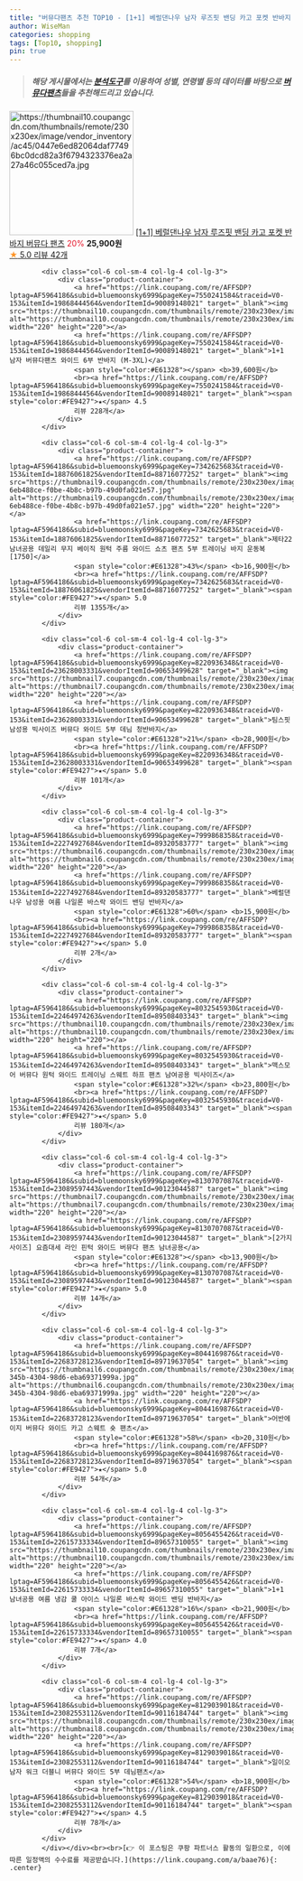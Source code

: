 ```yaml
---
title: "버뮤다팬츠 추천 TOP10 - [1+1] 베럴댄나우 남자 루즈핏 밴딩 카고 포켓 반바지 버뮤다 팬츠"
author: WiseMan
categories: shopping
tags: [Top10, shopping]
pin: true
---
```


> ##### 해당 게시물에서는 [**분석도구**](https://itemscout.io/)를 이용하여 **성별**, **연령별** 등의 데이터를 바탕으로 [**버뮤다팬츠**](https://link.coupang.com/a/baae76)들을 추천해드리고 있습니다.
<div class="container"><div class="row">
            <div class="col-6 col-sm-4 col-lg-4 col-lg-3">
                <div class="product-container">
                    <a href="https://link.coupang.com/re/AFFSDP?lptag=AF5964186&subid=bluemoonsky6999&pageKey=8104081520&traceid=V0-153&itemId=22932992656&vendorItemId=89967349865" target="_blank"><img src="https://thumbnail10.coupangcdn.com/thumbnails/remote/230x230ex/image/vendor_inventory/ac45/0447e6ed82064daf77496bc0dcd82a3f6794323376ea2a27a46c055ced7a.jpg" alt="https://thumbnail10.coupangcdn.com/thumbnails/remote/230x230ex/image/vendor_inventory/ac45/0447e6ed82064daf77496bc0dcd82a3f6794323376ea2a27a46c055ced7a.jpg" width="220" height="220"></a>
                    <a href="https://link.coupang.com/re/AFFSDP?lptag=AF5964186&subid=bluemoonsky6999&pageKey=8104081520&traceid=V0-153&itemId=22932992656&vendorItemId=89967349865" target="_blank">[1+1] 베럴댄나우 남자 루즈핏 밴딩 카고 포켓 반바지 버뮤다 팬츠</a>
                    <span style="color:#E61328">20%</span> <b>25,900원</b>
                    <br><a href="https://link.coupang.com/re/AFFSDP?lptag=AF5964186&subid=bluemoonsky6999&pageKey=8104081520&traceid=V0-153&itemId=22932992656&vendorItemId=89967349865" target="_blank"><span style="color:#FE9427">★</span> 5.0
                    리뷰 42개</a>
                </div>
            </div>
            
            <div class="col-6 col-sm-4 col-lg-4 col-lg-3">
                <div class="product-container">
                    <a href="https://link.coupang.com/re/AFFSDP?lptag=AF5964186&subid=bluemoonsky6999&pageKey=7550241584&traceid=V0-153&itemId=19868444564&vendorItemId=90089148021" target="_blank"><img src="https://thumbnail10.coupangcdn.com/thumbnails/remote/230x230ex/image/vendor_inventory/d978/c6e4bbd9d04634d37d2fb3059925428a62af38a15281d37fba685dcacee8.jpg" alt="https://thumbnail10.coupangcdn.com/thumbnails/remote/230x230ex/image/vendor_inventory/d978/c6e4bbd9d04634d37d2fb3059925428a62af38a15281d37fba685dcacee8.jpg" width="220" height="220"></a>
                    <a href="https://link.coupang.com/re/AFFSDP?lptag=AF5964186&subid=bluemoonsky6999&pageKey=7550241584&traceid=V0-153&itemId=19868444564&vendorItemId=90089148021" target="_blank">1+1 남자 버뮤다팬츠 와이드 6부 반바지 (M-3XL)</a>
                    <span style="color:#E61328"></span> <b>39,600원</b>
                    <br><a href="https://link.coupang.com/re/AFFSDP?lptag=AF5964186&subid=bluemoonsky6999&pageKey=7550241584&traceid=V0-153&itemId=19868444564&vendorItemId=90089148021" target="_blank"><span style="color:#FE9427">★</span> 4.5
                    리뷰 228개</a>
                </div>
            </div>
            
            <div class="col-6 col-sm-4 col-lg-4 col-lg-3">
                <div class="product-container">
                    <a href="https://link.coupang.com/re/AFFSDP?lptag=AF5964186&subid=bluemoonsky6999&pageKey=7342625683&traceid=V0-153&itemId=18876061825&vendorItemId=88716077252" target="_blank"><img src="https://thumbnail9.coupangcdn.com/thumbnails/remote/230x230ex/image/retail/images/388421412337371-6eb488ce-f0be-4b8c-b97b-49d0fa021e57.jpg" alt="https://thumbnail9.coupangcdn.com/thumbnails/remote/230x230ex/image/retail/images/388421412337371-6eb488ce-f0be-4b8c-b97b-49d0fa021e57.jpg" width="220" height="220"></a>
                    <a href="https://link.coupang.com/re/AFFSDP?lptag=AF5964186&subid=bluemoonsky6999&pageKey=7342625683&traceid=V0-153&itemId=18876061825&vendorItemId=88716077252" target="_blank">제타22 남녀공용 데일리 무지 베이직 원턱 주름 와이드 쇼츠 팬츠 5부 트레이닝 바지 운동복 [1750]</a>
                    <span style="color:#E61328">43%</span> <b>16,900원</b>
                    <br><a href="https://link.coupang.com/re/AFFSDP?lptag=AF5964186&subid=bluemoonsky6999&pageKey=7342625683&traceid=V0-153&itemId=18876061825&vendorItemId=88716077252" target="_blank"><span style="color:#FE9427">★</span> 5.0
                    리뷰 1355개</a>
                </div>
            </div>
            
            <div class="col-6 col-sm-4 col-lg-4 col-lg-3">
                <div class="product-container">
                    <a href="https://link.coupang.com/re/AFFSDP?lptag=AF5964186&subid=bluemoonsky6999&pageKey=8220936348&traceid=V0-153&itemId=23628003331&vendorItemId=90653499628" target="_blank"><img src="https://thumbnail7.coupangcdn.com/thumbnails/remote/230x230ex/image/vendor_inventory/b6c5/51408bcde37dc0122bf9ae16503c2f287a40e17f8c0865f38ad9fa5316de.jpg" alt="https://thumbnail7.coupangcdn.com/thumbnails/remote/230x230ex/image/vendor_inventory/b6c5/51408bcde37dc0122bf9ae16503c2f287a40e17f8c0865f38ad9fa5316de.jpg" width="220" height="220"></a>
                    <a href="https://link.coupang.com/re/AFFSDP?lptag=AF5964186&subid=bluemoonsky6999&pageKey=8220936348&traceid=V0-153&itemId=23628003331&vendorItemId=90653499628" target="_blank">팀스핏 남성용 빅사이즈 버뮤다 와이드 5부 데님 청반바지</a>
                    <span style="color:#E61328">21%</span> <b>28,900원</b>
                    <br><a href="https://link.coupang.com/re/AFFSDP?lptag=AF5964186&subid=bluemoonsky6999&pageKey=8220936348&traceid=V0-153&itemId=23628003331&vendorItemId=90653499628" target="_blank"><span style="color:#FE9427">★</span> 5.0
                    리뷰 101개</a>
                </div>
            </div>
            
            <div class="col-6 col-sm-4 col-lg-4 col-lg-3">
                <div class="product-container">
                    <a href="https://link.coupang.com/re/AFFSDP?lptag=AF5964186&subid=bluemoonsky6999&pageKey=7999868358&traceid=V0-153&itemId=22274927684&vendorItemId=89320583777" target="_blank"><img src="https://thumbnail6.coupangcdn.com/thumbnails/remote/230x230ex/image/vendor_inventory/9728/443d36c18bfa9218c9bced2cd85606647e4d35245dd706dc8b7669c72058.jpg" alt="https://thumbnail6.coupangcdn.com/thumbnails/remote/230x230ex/image/vendor_inventory/9728/443d36c18bfa9218c9bced2cd85606647e4d35245dd706dc8b7669c72058.jpg" width="220" height="220"></a>
                    <a href="https://link.coupang.com/re/AFFSDP?lptag=AF5964186&subid=bluemoonsky6999&pageKey=7999868358&traceid=V0-153&itemId=22274927684&vendorItemId=89320583777" target="_blank">베럴댄나우 남성용 여름 나일론 바스락 와이드 밴딩 반바지</a>
                    <span style="color:#E61328">60%</span> <b>15,900원</b>
                    <br><a href="https://link.coupang.com/re/AFFSDP?lptag=AF5964186&subid=bluemoonsky6999&pageKey=7999868358&traceid=V0-153&itemId=22274927684&vendorItemId=89320583777" target="_blank"><span style="color:#FE9427">★</span> 5.0
                    리뷰 2개</a>
                </div>
            </div>
            
            <div class="col-6 col-sm-4 col-lg-4 col-lg-3">
                <div class="product-container">
                    <a href="https://link.coupang.com/re/AFFSDP?lptag=AF5964186&subid=bluemoonsky6999&pageKey=8032545930&traceid=V0-153&itemId=22464974263&vendorItemId=89508403343" target="_blank"><img src="https://thumbnail10.coupangcdn.com/thumbnails/remote/230x230ex/image/vendor_inventory/35e3/dfe1d512eec66323cf35c327fb839f62c0463a73206a29f831aba31ecb05.jpg" alt="https://thumbnail10.coupangcdn.com/thumbnails/remote/230x230ex/image/vendor_inventory/35e3/dfe1d512eec66323cf35c327fb839f62c0463a73206a29f831aba31ecb05.jpg" width="220" height="220"></a>
                    <a href="https://link.coupang.com/re/AFFSDP?lptag=AF5964186&subid=bluemoonsky6999&pageKey=8032545930&traceid=V0-153&itemId=22464974263&vendorItemId=89508403343" target="_blank">맥스모어 버뮤다 원턱 와이드 트레이닝 스웨트 하프 팬츠 남여공용 빅사이즈</a>
                    <span style="color:#E61328">32%</span> <b>23,800원</b>
                    <br><a href="https://link.coupang.com/re/AFFSDP?lptag=AF5964186&subid=bluemoonsky6999&pageKey=8032545930&traceid=V0-153&itemId=22464974263&vendorItemId=89508403343" target="_blank"><span style="color:#FE9427">★</span> 5.0
                    리뷰 180개</a>
                </div>
            </div>
            
            <div class="col-6 col-sm-4 col-lg-4 col-lg-3">
                <div class="product-container">
                    <a href="https://link.coupang.com/re/AFFSDP?lptag=AF5964186&subid=bluemoonsky6999&pageKey=8130707087&traceid=V0-153&itemId=23089597443&vendorItemId=90123044587" target="_blank"><img src="https://thumbnail7.coupangcdn.com/thumbnails/remote/230x230ex/image/vendor_inventory/729b/6fd31a028cd87ad10a02a23c01ca8841ca915a42b738263bd6ec6af3473a.jpg" alt="https://thumbnail7.coupangcdn.com/thumbnails/remote/230x230ex/image/vendor_inventory/729b/6fd31a028cd87ad10a02a23c01ca8841ca915a42b738263bd6ec6af3473a.jpg" width="220" height="220"></a>
                    <a href="https://link.coupang.com/re/AFFSDP?lptag=AF5964186&subid=bluemoonsky6999&pageKey=8130707087&traceid=V0-153&itemId=23089597443&vendorItemId=90123044587" target="_blank">[2가지사이즈] 요즘대세 라인 핀턱 와이드 버뮤다 팬츠 남녀공용</a>
                    <span style="color:#E61328"></span> <b>13,900원</b>
                    <br><a href="https://link.coupang.com/re/AFFSDP?lptag=AF5964186&subid=bluemoonsky6999&pageKey=8130707087&traceid=V0-153&itemId=23089597443&vendorItemId=90123044587" target="_blank"><span style="color:#FE9427">★</span> 5.0
                    리뷰 14개</a>
                </div>
            </div>
            
            <div class="col-6 col-sm-4 col-lg-4 col-lg-3">
                <div class="product-container">
                    <a href="https://link.coupang.com/re/AFFSDP?lptag=AF5964186&subid=bluemoonsky6999&pageKey=8044169876&traceid=V0-153&itemId=22683728123&vendorItemId=89719637054" target="_blank"><img src="https://thumbnail6.coupangcdn.com/thumbnails/remote/230x230ex/image/retail/images/2024/04/29/17/1/4985e423-345b-4304-98d6-eba69371999a.jpg" alt="https://thumbnail6.coupangcdn.com/thumbnails/remote/230x230ex/image/retail/images/2024/04/29/17/1/4985e423-345b-4304-98d6-eba69371999a.jpg" width="220" height="220"></a>
                    <a href="https://link.coupang.com/re/AFFSDP?lptag=AF5964186&subid=bluemoonsky6999&pageKey=8044169876&traceid=V0-153&itemId=22683728123&vendorItemId=89719637054" target="_blank">어반에이지 버뮤다 와이드 카고 스웨트 숏 팬츠</a>
                    <span style="color:#E61328">58%</span> <b>20,310원</b>
                    <br><a href="https://link.coupang.com/re/AFFSDP?lptag=AF5964186&subid=bluemoonsky6999&pageKey=8044169876&traceid=V0-153&itemId=22683728123&vendorItemId=89719637054" target="_blank"><span style="color:#FE9427">★</span> 5.0
                    리뷰 54개</a>
                </div>
            </div>
            
            <div class="col-6 col-sm-4 col-lg-4 col-lg-3">
                <div class="product-container">
                    <a href="https://link.coupang.com/re/AFFSDP?lptag=AF5964186&subid=bluemoonsky6999&pageKey=8056455426&traceid=V0-153&itemId=22615733334&vendorItemId=89657310055" target="_blank"><img src="https://thumbnail10.coupangcdn.com/thumbnails/remote/230x230ex/image/vendor_inventory/7104/4acf41250d8dc898677c6c60b76cffccde7877b3e654e27c52650e650f4d.jpg" alt="https://thumbnail10.coupangcdn.com/thumbnails/remote/230x230ex/image/vendor_inventory/7104/4acf41250d8dc898677c6c60b76cffccde7877b3e654e27c52650e650f4d.jpg" width="220" height="220"></a>
                    <a href="https://link.coupang.com/re/AFFSDP?lptag=AF5964186&subid=bluemoonsky6999&pageKey=8056455426&traceid=V0-153&itemId=22615733334&vendorItemId=89657310055" target="_blank">1+1 남녀공용 여름 냉감 쿨 아이스 나일론 바스락 와이드 밴딩 반바지</a>
                    <span style="color:#E61328">16%</span> <b>21,900원</b>
                    <br><a href="https://link.coupang.com/re/AFFSDP?lptag=AF5964186&subid=bluemoonsky6999&pageKey=8056455426&traceid=V0-153&itemId=22615733334&vendorItemId=89657310055" target="_blank"><span style="color:#FE9427">★</span> 4.0
                    리뷰 7개</a>
                </div>
            </div>
            
            <div class="col-6 col-sm-4 col-lg-4 col-lg-3">
                <div class="product-container">
                    <a href="https://link.coupang.com/re/AFFSDP?lptag=AF5964186&subid=bluemoonsky6999&pageKey=8129039018&traceid=V0-153&itemId=23082553112&vendorItemId=90116184744" target="_blank"><img src="https://thumbnail8.coupangcdn.com/thumbnails/remote/230x230ex/image/vendor_inventory/64d6/4ace92c649eb08a4886e80ea216af844ee937a68f188e3274eb0ab6a0e2c.png" alt="https://thumbnail8.coupangcdn.com/thumbnails/remote/230x230ex/image/vendor_inventory/64d6/4ace92c649eb08a4886e80ea216af844ee937a68f188e3274eb0ab6a0e2c.png" width="220" height="220"></a>
                    <a href="https://link.coupang.com/re/AFFSDP?lptag=AF5964186&subid=bluemoonsky6999&pageKey=8129039018&traceid=V0-153&itemId=23082553112&vendorItemId=90116184744" target="_blank">일이오 남자 워크 더블니 버뮤다 와이드 5부 데님팬츠</a>
                    <span style="color:#E61328">54%</span> <b>18,900원</b>
                    <br><a href="https://link.coupang.com/re/AFFSDP?lptag=AF5964186&subid=bluemoonsky6999&pageKey=8129039018&traceid=V0-153&itemId=23082553112&vendorItemId=90116184744" target="_blank"><span style="color:#FE9427">★</span> 4.5
                    리뷰 78개</a>
                </div>
            </div>
            </div></div><br><br>[👉 이 포스팅은 쿠팡 파트너스 활동의 일환으로, 이에 따른 일정액의 수수료를 제공받습니다.](https://link.coupang.com/a/baae76){: .center}